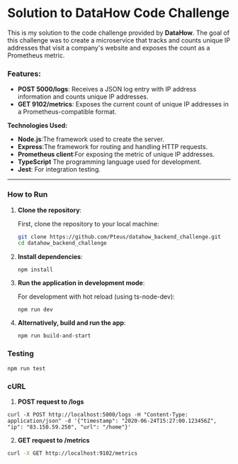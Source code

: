 # Solution to DataHow Code Challenge

This is my solution to the code challenge provided by **DataHow**. The goal of this challenge was to create a microservice that tracks and counts unique IP addresses that visit a company's website and exposes the count as a Prometheus metric.

### Features:
- **POST 5000/logs**: Receives a JSON log entry with IP address information and counts unique IP addresses.
- **GET 9102/metrics**: Exposes the current count of unique IP addresses in a Prometheus-compatible format.

**Technologies Used:**
- **Node.js**:The framework used to create the server.
- **Express**:The framework for routing and handling HTTP requests.
- **Prometheus client**:For exposing the metric of unique IP addresses.
- **TypeScript** The programming language used for development.
- **Jest**: For integration testing.


---

### How to Run

1. **Clone the repository**:

   First, clone the repository to your local machine:

   ```bash
   git clone https://github.com/Pteus/datahow_backend_challenge.git
   cd datahow_backend_challenge
   ```

2. **Install dependencies**:

    ```
    npm install
    ```

3. **Run the application in development mode**:
   
    For development with hot reload (using ts-node-dev):
    ```
    npm run dev
    ```
    
4. **Alternatively, build and run the app**:
   ```
   npm run build-and-start
   ```

### Testing
   ```
   npm run test
   ```

### cURL
1. **POST request to /logs**
```
curl -X POST http://localhost:5000/logs -H "Content-Type: application/json" -d '{"timestamp": "2020-06-24T15:27:00.123456Z", "ip": "83.150.59.250", "url": "/home"}'
```
2. **GET request to /metrics**
```bash
curl -X GET http://localhost:9102/metrics
```
